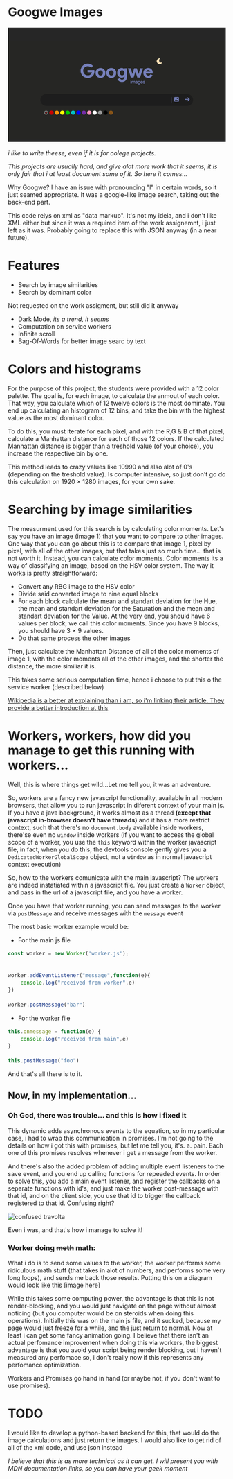 # Googwe Images

![preview](Images/og-image-2.jpg)

_i like to write theese, even if it is for colege projects._

_This projects are usually hard, and give alot more work that it seems, it is only fair that i at least document some of it. So here it comes..._

Why Googwe? I have an issue with pronouncing "l" in certain words, so it just seamed appropriate. It was a google-like image search, taking out the back-end part.

This code relys on xml as "data markup". It's not my ideia, and i don't like XML either but since it was a required item of the work assignemnt, i just left as it was. Probably going to replace this with JSON anyway (in a near future).

# Features
- Search by image similarities
- Search by dominant color

Not requested on the work assigment, but still did it anyway
- Dark Mode, _its a trend, it seems_
- Computation on service workers
- Infinite scroll
- Bag-Of-Words for better image searc by text

# Colors and histograms
For the purpose of this project, the students were provided with a 12 color palette. The goal is, for each image, to calculate the anmout of each color. That way, you calculate which of 12 twelve colors is the most dominate. You end up calculating an histogram of 12 bins, and take the bin with the highest value as the most dominant color. 

To do this, you must iterate for each pixel, and with the R,G & B of that pixel, calculate a Manhattan distance for each of those 12 colors.
If the calculated Manhattan distance is bigger than a treshold value (of your choice), you increase the respective bin by one.

This method leads to crazy values like 10990 and also alot of 0's (depending on the treshold value). Is computer intensive, so just don't go do this calculation on 1920 $\times$ 1280 images, for your own sake.

# Searching by image similarities
The measurment used for this search is by calculating color moments. 
Let's say you have an image (image 1) that you want to compare to other images. One way that you can go about this is to compare that image 1, pixel by pixel, with all of the other images, but that takes just so much time... that is not worth it. Instead, you can calculate color moments. Color moments its a way of classifying an image, based on the HSV color system. 
The way it works is pretty straightforward:
- Convert any RBG image to the HSV color
- Divide said converted image to nine equal blocks
- For each block calculate the mean and standart deviation for the Hue, the mean and standart deviation for the Saturation and the mean and standart deviation for the Value. At the very end, you should have 6 values per block, we call this color moments. Since you have 9 blocks, you should have 3 $\times$ 9 values. 
- Do that same process the other images

Then, just calculate the Manhattan Distance of all of the color moments of image 1, with the color moments all of  the other images, and the shorter the distance, the more similiar it is.

This takes some serious computation time, hence i choose to put this o the service worker (described below)

[Wikipedia is a better at explaining than i am, so i'm linking their article. They provide a better introduction at this](https://en.wikipedia.org/wiki/Color_moments)

# Workers, workers, how did you manage to get this running with workers...

Well, this is where things get wild...Let me tell you, it was an adventure.

So, workers are a fancy new javascript functionality, available in all modern browsers, that allow you to run javascript in diferent context of your main js. If you have a java background, it works almost as a thread **(except that javascript in-browser doesn't have threads)** and it has a more restrict context, such that there's no ``document.body`` available inside workers, there'se even no ``window`` inside workers (if you want to access the global scope of a worker, you use the ``this`` keyword within the worker javascript file, in fact, when you do this, the devtools console gently gives you a ``DedicatedWorkerGlobalScope`` object, not a ``window`` as in normal javascript context execution)

So, how to the workers comunicate with the main javascript? The workers are indeed instatiated within a javascript file. You just create a ``Worker`` object, and pass in the url of a javascript file, and you have a worker.

Once you have that worker running, you can send messages to the worker via ``postMessage`` and receive messages with the ``message`` event

The most basic worker example would be:

- For the main js file
```js
const worker = new Worker('worker.js');


worker.addEventListener("message",function(e){
    console.log("received from worker",e)
})

worker.postMessage("bar")
```

- For the worker file
```js
this.onmessage = function(e) {
    console.log("received from main",e)
}

this.postMessage("foo")
```
And that's all there is to it.
## Now, in my implementation...

### Oh God, there was trouble... and this is how i fixed it
This dynamic adds asynchronous events to the equation, so in my particular case, i had to wrap this communication in promises. I'm not going to the details on how i got this with promises, but let me tell you, it's. a. pain. Each one of this promises resolves whenever i get a message from the worker.

And there's also the added problem of adding multiple event listeners to the save event, and you end up calling functions for repeaded events. In order to solve this, you add a main event listener, and register the callbacks on a separate functions with id's, and just make the worker post-message with that id, and on the client side, you use that id to trigger the callback registered to that id. Confusing right?

![confused travolta](https://media.giphy.com/media/hEc4k5pN17GZq/source.gif)

Even i was, and that's how i manage to solve it!

### Worker doing ~~meth~~ math:
What i do is to send some values to the worker, the worker performs some ridiculous math stuff (that takes in alot of numbers, and performs some very long loops), and sends me back those results. Putting this on a diagram would look like this
[image here]

While this takes some computing power, the advantage is that this is not render-blocking, and you would just navigate on the page without almost noticing (but you computer would be on steroids when doing this operations). 
Initially this was on the main js file, and it sucked, because my page would just freeze for a while, and the just return to normal. Now at least i can get some fancy animation going. I believe that there isn't an actual perfomance improvement when doing this via workers, the biggest advantage is that you avoid your script being render blocking, but i haven't measured any perfomace so, i don't really now if this represents any perfomance optimization.


Workers and Promises go hand in hand (or maybe not, if you don't want to use promises).

# TODO
I would like to develop a python-based backend for this, that would do the image calculations and just return the images. I would also like to get rid of all of the xml code, and use json instead

_I believe that this is as more technical as it can get. I will present you with MDN documentation links, so you can have your geek moment_

